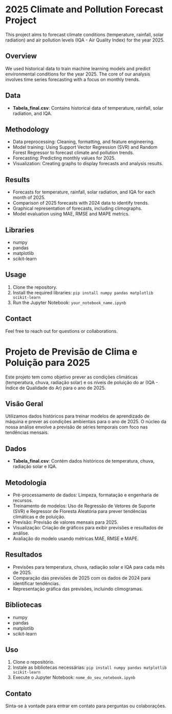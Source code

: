 # 2025 Climate and Pollution Forecast Project

This project aims to forecast climate conditions (temperature, rainfall, solar radiation) and air pollution levels (IQA - Air Quality Index) for the year 2025.

## Overview

We used historical data to train machine learning models and predict environmental conditions for the year 2025. The core of our analysis involves time series forecasting with a focus on monthly trends.

## Data

* **Tabela\_final.csv**: Contains historical data of temperature, rainfall, solar radiation, and IQA.

## Methodology

* Data preprocessing: Cleaning, formatting, and feature engineering.
* Model training: Using Support Vector Regression (SVR) and Random Forest Regressor to forecast climate and pollution trends.
* Forecasting: Predicting monthly values for 2025.
* Visualization: Creating graphs to display forecasts and analysis results.

## Results

* Forecasts for temperature, rainfall, solar radiation, and IQA for each month of 2025.
* Comparison of 2025 forecasts with 2024 data to identify trends.
* Graphical representation of forecasts, including climographs.
* Model evaluation using MAE, RMSE and MAPE metrics.

## Libraries

* numpy
* pandas
* matplotlib
* scikit-learn

## Usage

1.  Clone the repository.
2.  Install the required libraries: `pip install numpy pandas matplotlib scikit-learn`
3.  Run the Jupyter Notebook: `your_notebook_name.ipynb`

## Contact

Feel free to reach out for questions or collaborations.

# Projeto de Previsão de Clima e Poluição para 2025

Este projeto tem como objetivo prever as condições climáticas (temperatura, chuva, radiação solar) e os níveis de poluição do ar (IQA - Índice de Qualidade do Ar) para o ano de 2025.

## Visão Geral

Utilizamos dados históricos para treinar modelos de aprendizado de máquina e prever as condições ambientais para o ano de 2025. O núcleo da nossa análise envolve a previsão de séries temporais com foco nas tendências mensais.

## Dados

* **Tabela\_final.csv**: Contém dados históricos de temperatura, chuva, radiação solar e IQA.

## Metodologia

* Pré-processamento de dados: Limpeza, formatação e engenharia de recursos.
* Treinamento de modelos: Uso de Regressão de Vetores de Suporte (SVR) e Regressor de Floresta Aleatória para prever tendências climáticas e de poluição.
* Previsão: Previsão de valores mensais para 2025.
* Visualização: Criação de gráficos para exibir previsões e resultados de análise.
* Avaliação do modelo usando métricas MAE, RMSE e MAPE.

## Resultados

* Previsões para temperatura, chuva, radiação solar e IQA para cada mês de 2025.
* Comparação das previsões de 2025 com os dados de 2024 para identificar tendências.
* Representação gráfica das previsões, incluindo climogramas.

## Bibliotecas

* numpy
* pandas
* matplotlib
* scikit-learn

## Uso

1.  Clone o repositório.
2.  Instale as bibliotecas necessárias: `pip install numpy pandas matplotlib scikit-learn`
3.  Execute o Jupyter Notebook: `nome_do_seu_notebook.ipynb`

## Contato

Sinta-se à vontade para entrar em contato para perguntas ou colaborações.
